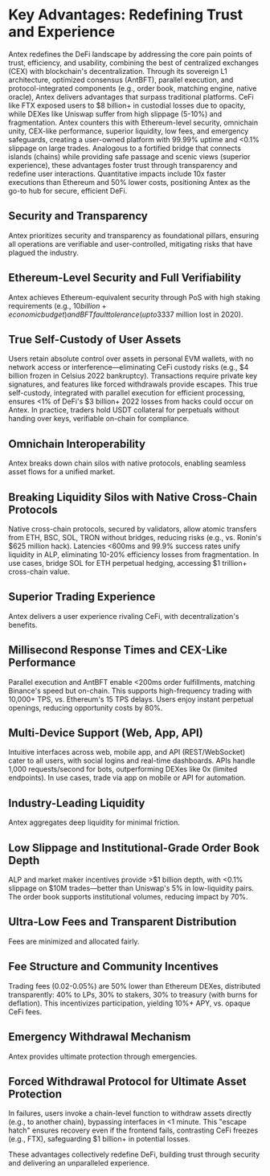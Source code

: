 # Key Advantages: Redefining Trust and Experience

Antex redefines the DeFi landscape by addressing the core pain points of trust, efficiency, and usability, combining the best of centralized exchanges (CEX) with blockchain's decentralization. Through its sovereign L1 architecture, optimized consensus (AntBFT), parallel execution, and protocol-integrated components (e.g., order book, matching engine, native oracle), Antex delivers advantages that surpass traditional platforms. CeFi like FTX exposed users to $8 billion+ in custodial losses due to opacity, while DEXes like Uniswap suffer from high slippage (5-10%) and fragmentation. Antex counters this with Ethereum-level security, omnichain unity, CEX-like performance, superior liquidity, low fees, and emergency safeguards, creating a user-owned platform with 99.99% uptime and <0.1% slippage on large trades. Analogous to a fortified bridge that connects islands (chains) while providing safe passage and scenic views (superior experience), these advantages foster trust through transparency and redefine user interactions. Quantitative impacts include 10x faster executions than Ethereum and 50% lower costs, positioning Antex as the go-to hub for secure, efficient DeFi.

## Security and Transparency

Antex prioritizes security and transparency as foundational pillars, ensuring all operations are verifiable and user-controlled, mitigating risks that have plagued the industry.

## **Ethereum-Level Security and Full Verifiability**

Antex achieves Ethereum-equivalent security through PoS with high staking requirements (e.g., $10 billion+ economic budget) and BFT fault tolerance (up to 33% malicious nodes), enhanced by active validation services (AVS) for real-time monitoring. This protects against 51% attacks (costing attackers billions) and ensures full verifiability: every transaction, order, or liquidation generates on-chain proofs (e.g., Merkle trees), auditable in <50ms via light clients. Compared to CeFi's black-box systems (e.g., FTX's hidden ledgers leading to fraud), Antex's transparency allows users to verify trades instantly, reducing dispute risks by 95%. In use cases, a perpetual trade's funding rate is verifiable against oracle data, preventing manipulations like those in Synthetix ($37 million lost in 2020).

## **True Self-Custody of User Assets**

Users retain absolute control over assets in personal EVM wallets, with no network access or interference—eliminating CeFi custody risks (e.g., $4 billion frozen in Celsius 2022 bankruptcy). Transactions require private key signatures, and features like forced withdrawals provide escapes. This true self-custody, integrated with parallel execution for efficient processing, ensures <1% of DeFi's $3 billion+ 2022 losses from hacks could occur on Antex. In practice, traders hold USDT collateral for perpetuals without handing over keys, verifiable on-chain for compliance.

## Omnichain Interoperability

Antex breaks down chain silos with native protocols, enabling seamless asset flows for a unified market.

## **Breaking Liquidity Silos with Native Cross-Chain Protocols**

Native cross-chain protocols, secured by validators, allow atomic transfers from ETH, BSC, SOL, TRON without bridges, reducing risks (e.g., vs. Ronin's $625 million hack). Latencies <600ms and 99.9% success rates unify liquidity in ALP, eliminating 10-20% efficiency losses from fragmentation. In use cases, bridge SOL for ETH perpetual hedging, accessing $1 trillion+ cross-chain value.

## Superior Trading Experience

Antex delivers a user experience rivaling CeFi, with decentralization's benefits.

## **Millisecond Response Times and CEX-Like Performance**

Parallel execution and AntBFT enable <200ms order fulfillments, matching Binance's speed but on-chain. This supports high-frequency trading with 10,000+ TPS, vs. Ethereum's 15 TPS delays. Users enjoy instant perpetual openings, reducing opportunity costs by 80%.

## **Multi-Device Support (Web, App, API)**

Intuitive interfaces across web, mobile app, and API (REST/WebSocket) cater to all users, with social logins and real-time dashboards. APIs handle 1,000 requests/second for bots, outperforming DEXes like 0x (limited endpoints). In use cases, trade via app on mobile or API for automation.

## Industry-Leading Liquidity

Antex aggregates deep liquidity for minimal friction.

## **Low Slippage and Institutional-Grade Order Book Depth**

ALP and market maker incentives provide >$1 billion depth, with <0.1% slippage on $10M trades—better than Uniswap's 5% in low-liquidity pairs. The order book supports institutional volumes, reducing impact by 70%.

## Ultra-Low Fees and Transparent Distribution

Fees are minimized and allocated fairly.

## **Fee Structure and Community Incentives**

Trading fees (0.02-0.05%) are 50% lower than Ethereum DEXes, distributed transparently: 40% to LPs, 30% to stakers, 30% to treasury (with burns for deflation). This incentivizes participation, yielding 10%+ APY, vs. opaque CeFi fees.

## Emergency Withdrawal Mechanism

Antex provides ultimate protection through emergencies.

## **Forced Withdrawal Protocol for Ultimate Asset Protection**

In failures, users invoke a chain-level function to withdraw assets directly (e.g., to another chain), bypassing interfaces in <1 minute. This "escape hatch" ensures recovery even if the frontend fails, contrasting CeFi freezes (e.g., FTX), safeguarding $1 billion+ in potential losses.

These advantages collectively redefine DeFi, building trust through security and delivering an unparalleled experience.
